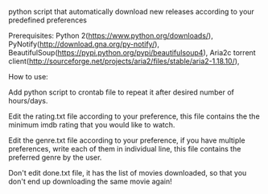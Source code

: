 python script that automatically download new releases according to your predefined preferences

Prerequisites:
Python 2(https://www.python.org/downloads/),
PyNotify(http://download.gna.org/py-notify/),
BeautifulSoup(https://pypi.python.org/pypi/beautifulsoup4),
Aria2c torrent client(http://sourceforge.net/projects/aria2/files/stable/aria2-1.18.10/),

How to use:

Add python script to crontab file to repeat it after desired number of hours/days.

Edit the rating.txt file according to your preference, this file contains the the minimum imdb rating that you would like to watch.

Edit the genre.txt file according to your preference, if you have multiple preferences, write each of them in individual line, this file contains the preferred genre by the user.

Don't edit done.txt file, it has the list of movies downloaded, so that you don't end up downloading the same movie again!

